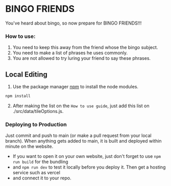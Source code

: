 # BINGO FRIENDS

You've heard about bingo, so now prepare for BINGO FRIENDS!!!

### How to use:
1. You need to keep this away from the friend whose the bingo subject.
2. You need to make a list of phrases he uses commonly.
3. You are not allowed to try luring your friend to say these phrases.

## Local Editing

1. Use the package manager [npm](https://www.npmjs.com/) to install the node modules.
```bash
npm install
```
2. After making the list on the `How to use guide`, just add this list on ./src/data/tileOptions.js.

### Deploying to Production

Just commit and push to main (or make a pull request from your local branch).
When anything gets added to main, it is built and deployed within minute on the website.

* If you want to open it on your own website, just don't forget to use `npm run build` for the bundling
* and `npm run dev` to test it locally before you deploy it. Then get a hosting service such as vercel
* and connect it to your repo.
